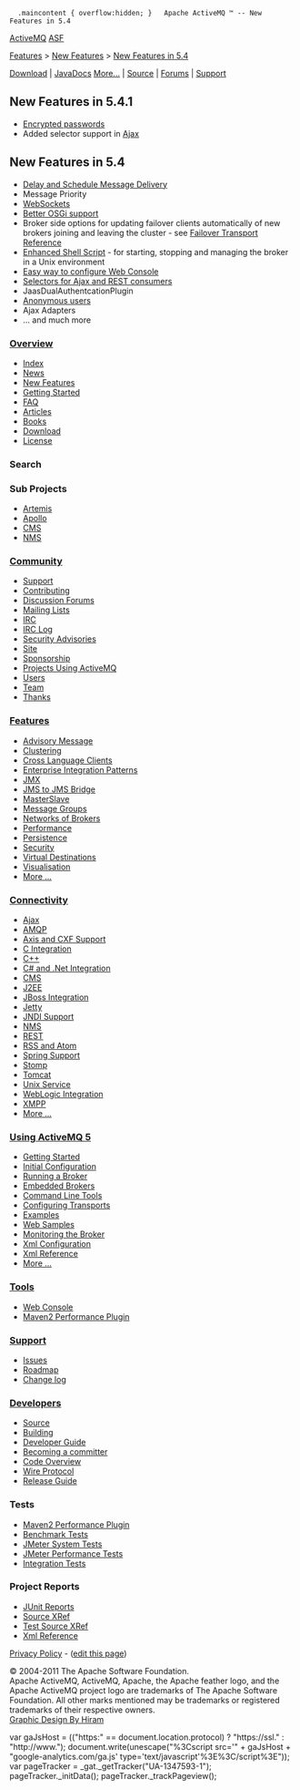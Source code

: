       .maincontent { overflow:hidden; }   Apache ActiveMQ ™ -- New Features in 5.4 

[ActiveMQ](http://activemq.apache.org "The most popular and powerful open source Message Broker") [ASF](http://www.apache.org "The Apache Software Foundation")

[Features](features.html) > [New Features](new-features.html) > [New Features in 5.4](new-features-in-54.html)

[Download](download.html) | [JavaDocs](http://activemq.apache.org/maven/apidocs/index.html) [More...](javadocs.html) | [Source](source.html) | [Forums](discussion-forums.html) | [Support](support.html)

New Features in 5.4.1
---------------------

*   [Encrypted passwords](encrypted-passwords.html)
*   Added selector support in [Ajax](ajax.html)

New Features in 5.4
-------------------

*   [Delay and Schedule Message Delivery](delay-and-schedule-message-delivery.html)
*   Message Priority
*   [WebSockets](websockets.html)
*   [Better OSGi support](osgi-integration.html)
*   Broker side options for updating failover clients automatically of new brokers joining and leaving the cluster - see [Failover Transport Reference](failover-transport-reference.html)
*   [Enhanced Shell Script](unix-shell-script.html) \- for starting, stopping and managing the broker in a Unix environment
*   [Easy way to configure Web Console](web-console.html)
*   [Selectors for Ajax and REST consumers](rest.html)
*   JaasDualAuthentcationPlugin
*   [Anonymous users](security.html)
*   Ajax Adapters
*   ... and much more

### [Overview](overview.html)

*   [Index](index.html)
*   [News](news.html)
*   [New Features](new-features.html)
*   [Getting Started](getting-started.html)
*   [FAQ](faq.html)
*   [Articles](articles.html)
*   [Books](books.html)
*   [Download](download.html)
*   [License](http://www.apache.org/licenses/)

### Search

    
  

### Sub Projects

*   [Artemis](http://activemq.apache.org/artemis/)
*   [Apollo](http://activemq.apache.org/apollo "ActiveMQ Apollo")
*   [CMS](http://activemq.apache.org/cms/)
*   [NMS](http://activemq.apache.org/nms/ "NMS is the .Net Messaging API")

### [Community](community.html)

*   [Support](support.html)
*   [Contributing](contributing.html)
*   [Discussion Forums](discussion-forums.html)
*   [Mailing Lists](mailing-lists.html)
*   [IRC](irc.html)
*   [IRC Log](http://javabot.evanchooly.com/logs/%23apache-activemq/today)
*   [Security Advisories](security-advisories.html)
*   [Site](site.html)
*   [Sponsorship](http://www.apache.org/foundation/sponsorship.html)
*   [Projects Using ActiveMQ](projects-using-activemq.html)
*   [Users](users.html)
*   [Team](team.html)
*   [Thanks](thanks.html)

### [Features](features.html)

*   [Advisory Message](advisory-message.html)
*   [Clustering](clustering.html)
*   [Cross Language Clients](cross-language-clients.html)
*   [Enterprise Integration Patterns](enterprise-integration-patterns.html)
*   [JMX](jmx.html)
*   [JMS to JMS Bridge](jms-to-jms-bridge.html)
*   [MasterSlave](masterslave.html)
*   [Message Groups](message-groups.html)
*   [Networks of Brokers](networks-of-brokers.html)
*   [Performance](performance.html)
*   [Persistence](persistence.html)
*   [Security](security.html)
*   [Virtual Destinations](virtual-destinations.html)
*   [Visualisation](visualisation.html)
*   [More ...](features.html)

### [Connectivity](connectivity.html)

*   [Ajax](ajax.html)
*   [AMQP](amqp.html)
*   [Axis and CXF Support](axis-and-cxf-support.html)
*   [C Integration](c-integration.html)
*   [C++](activemq-c-clients.html)
*   [C# and .Net Integration](http://activemq.apache.org/nms/)
*   [CMS](http://activemq.apache.org/cms/)
*   [J2EE](j2ee.html)
*   [JBoss Integration](jboss-integration.html)
*   [Jetty](http://docs.codehaus.org/display/JETTY/Integrating+with+ActiveMQ)
*   [JNDI Support](jndi-support.html)
*   [NMS](http://activemq.apache.org/nms/ "NMS is the .Net Messaging API")
*   [REST](rest.html)
*   [RSS and Atom](rss-and-atom.html)
*   [Spring Support](spring-support.html)
*   [Stomp](stomp.html)
*   [Tomcat](tomcat.html)
*   [Unix Service](unix-service.html)
*   [WebLogic Integration](weblogic-integration.html)
*   [XMPP](xmpp.html)
*   [More ...](connectivity.html)

### [Using ActiveMQ 5](using-activemq-5.html)

*   [Getting Started](version-5-getting-started.html)
*   [Initial Configuration](version-5-initial-configuration.html)
*   [Running a Broker](version-5-run-broker.html)
*   [Embedded Brokers](how-do-i-embed-a-broker-inside-a-connection.html)
*   [Command Line Tools](activemq-command-line-tools-reference.html)
*   [Configuring Transports](configuring-version-5-transports.html)
*   [Examples](version-5-examples.html)
*   [Web Samples](version-5-web-samples.html)
*   [Monitoring the Broker](how-can-i-monitor-activemq.html)
*   [Xml Configuration](version-5-xml-configuration.html)
*   [Xml Reference](xml-reference.html)
*   [More ...](using-activemq-5.html)

### [Tools](tools.html)

*   [Web Console](web-console.html)
*   [Maven2 Performance Plugin](activemq-performance-module-users-manual.html)

### [Support](support.html)

*   [Issues](http://issues.apache.org/jira/browse/AMQ)
*   [Roadmap](http://issues.apache.org/activemq/browse/AMQ?report=com.atlassian.jira.plugin.system.project:roadmap-panel)
*   [Change log](http://issues.apache.org/activemq/browse/AMQ?report=com.atlassian.jira.plugin.system.project:changelog-panel)

### [Developers](developers.html)

*   [Source](source.html)
*   [Building](building.html)
*   [Developer Guide](developer-guide.html)
*   [Becoming a committer](becoming-a-committer.html)
*   [Code Overview](code-overview.html)
*   [Wire Protocol](wire-protocol.html)
*   [Release Guide](release-guide.html)

### Tests

*   [Maven2 Performance Plugin](activemq-performance-module-users-manual.html)
*   [Benchmark Tests](benchmark-tests.html)
*   [JMeter System Tests](jmeter-system-tests.html)
*   [JMeter Performance Tests](jmeter-performance-tests.html)
*   [Integration Tests](integration-tests.html)

### Project Reports

*   [JUnit Reports](junit-reports.html)
*   [Source XRef](source-xref.html)
*   [Test Source XRef](test-source-xref.html)
*   [Xml Reference](xml-reference.html)

[Privacy Policy](http://activemq.apache.org/privacy-policy.html) \- ([edit this page](https://cwiki.apache.org/confluence/pages/editpage.action?pageId=14057532))

© 2004-2011 The Apache Software Foundation.  
Apache ActiveMQ, ActiveMQ, Apache, the Apache feather logo, and the Apache ActiveMQ project logo are trademarks of The Apache Software Foundation. All other marks mentioned may be trademarks or registered trademarks of their respective owners.  
[Graphic Design By Hiram](http://hiramchirino.com)

var gaJsHost = (("https:" == document.location.protocol) ? "https://ssl." : "http://www."); document.write(unescape("%3Cscript src='" + gaJsHost + "google-analytics.com/ga.js' type='text/javascript'%3E%3C/script%3E")); var pageTracker = \_gat.\_getTracker("UA-1347593-1"); pageTracker.\_initData(); pageTracker.\_trackPageview();